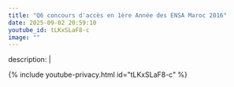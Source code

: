 ```yaml
---
title: "Q6 concours d'accès en 1ère Année des ENSA Maroc 2016"
date: 2025-09-02 20:59:10 
youtube_id: tLKxSLaF8-c
image: ""
---
```

description: |
  
{% include youtube-privacy.html id="tLKxSLaF8-c" %}
